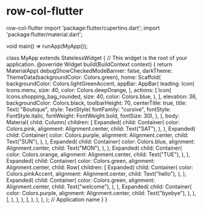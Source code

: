 # row-col-flutter
row-col-flutter
import 'package:flutter/cupertino.dart';
import 'package:flutter/material.dart';

void main() => runApp(MyApp());

class MyApp extends StatelessWidget {
  // This widget is the root of your application.
  @override
  Widget build(BuildContext context) {
    return MaterialApp(
      debugShowCheckedModeBanner: false,
      darkTheme: ThemeData(backgroundColor: Colors.green),
      home: Scaffold(
        backgroundColor: Colors.lightGreenAccent,
        appBar: AppBar(
          leading: Icon(
            Icons.menu,
            size: 40,
            color: Colors.deepOrange,
          ),
          actions: [
            Icon(
              Icons.shopping_bag_rounded,
              size: 40,
              color: Colors.blue,
            ),
          ],
          elevation: 36,
          backgroundColor: Colors.black,
          toolbarHeight: 70,
          centerTitle: true,
          title: Text(
            "Boutique",
            style: TextStyle(
                fontFamily: "cursive",
                fontStyle: FontStyle.italic,
                fontWeight: FontWeight.bold,
                fontSize: 30),
          ),
        ),
        body: Material(
          child: Column(
            children: [
              Expanded(
                child: Container(
                  color: Colors.pink,
                  alignment: Alignment.center,
                  child: Text("SAT"),
                ),
              ),
              Expanded(
                child: Container(
                  color: Colors.purple,
                  alignment: Alignment.center,
                  child: Text("SUN"),
                ),
              ),
              Expanded(
                child: Container(
                  color: Colors.blue,
                  alignment: Alignment.center,
                  child: Text("MON"),
                ),
              ),
              Expanded(
                child: Container(
                  color: Colors.orange,
                  alignment: Alignment.center,
                  child: Text("TUE"),
                ),
              ),
              Expanded(
                child: Container(
                  color: Colors.green,
                  alignment: Alignment.center,
                  child: Row(
                    children: [
                      Expanded(
                        child: Container(
                          color: Colors.pinkAccent,
                          alignment: Alignment.center,
                          child: Text("hello"),
                        ),
                      ),
                      Expanded(
                        child: Container(
                          color: Colors.green,
                          alignment: Alignment.center,
                          child: Text("welcome"),
                        ),
                      ),
                      Expanded(
                        child: Container(
                          color: Colors.purple,
                          alignment: Alignment.center,
                          child: Text("byebye"),
                        ),
                      ),
                    ],
                  ),
                ),
              ),
            ],
          ),
        ),
      ),
    );
    // Application name
  }
}
